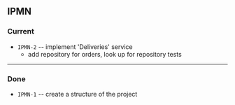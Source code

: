 ## IPMN

### Current

- `IPMN-2` -- implement 'Deliveries' service
  - add repository for orders, look up for repository tests 

---------

### Done

- `IPMN-1` -- create a structure of the project
